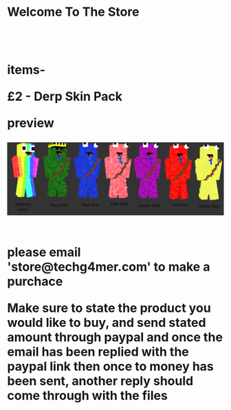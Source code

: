 <h1> Welcome To The Store<h1>
<br>

<p>items-</p>
<p>£2 - Derp Skin Pack</p>
<p>preview</p>
<img src="DerpGangSkinPackPreview.png" alt="DerpGangSkinPackPreview">
<br>
<br>
<p> please email 'store@techg4mer.com' to make a purchace</p>
<p>Make sure to state the product you would like to buy, and send stated amount through paypal and once the email has been replied with the paypal link then once to money has been sent, another reply should come through with the files</p>
